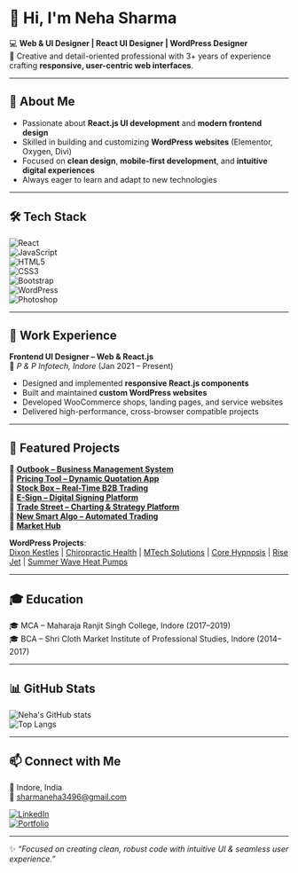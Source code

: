 # 👋 Hi, I'm Neha Sharma  

💻 **Web & UI Designer | React UI Designer | WordPress Designer**  
🎨 Creative and detail-oriented professional with 3+ years of experience crafting **responsive, user-centric web interfaces**.  

---

## 🚀 About Me  
- Passionate about **React.js UI development** and **modern frontend design**  
- Skilled in building and customizing **WordPress websites** (Elementor, Oxygen, Divi)  
- Focused on **clean design**, **mobile-first development**, and **intuitive digital experiences**  
- Always eager to learn and adapt to new technologies  

---

## 🛠 Tech Stack  

![React](https://img.shields.io/badge/React-20232A?style=for-the-badge&logo=react&logoColor=61DAFB)  
![JavaScript](https://img.shields.io/badge/JavaScript-F7DF1E?style=for-the-badge&logo=javascript&logoColor=000)  
![HTML5](https://img.shields.io/badge/HTML5-E34F26?style=for-the-badge&logo=html5&logoColor=fff)  
![CSS3](https://img.shields.io/badge/CSS3-1572B6?style=for-the-badge&logo=css3&logoColor=fff)  
![Bootstrap](https://img.shields.io/badge/Bootstrap-563D7C?style=for-the-badge&logo=bootstrap&logoColor=fff)  
![WordPress](https://img.shields.io/badge/WordPress-21759B?style=for-the-badge&logo=wordpress&logoColor=fff)  
![Photoshop](https://img.shields.io/badge/Photoshop-31A8FF?style=for-the-badge&logo=adobephotoshop&logoColor=fff)  

---

## 💼 Work Experience  
**Frontend UI Designer – Web & React.js**  
📍 *P & P Infotech, Indore* (Jan 2021 – Present)  
- Designed and implemented **responsive React.js components**  
- Built and maintained **custom WordPress websites**  
- Developed WooCommerce shops, landing pages, and service websites  
- Delivered high-performance, cross-browser compatible projects  

---

## 📂 Featured Projects  
🔹 **[Outbook – Business Management System](https://outbooks.magicweb.tk/#/login)**  
🔹 **[Pricing Tool – Dynamic Quotation App](https://price.magicweb.tk/)**  
🔹 **[Stock Box – Real-Time B2B Trading](https://stockbox.pnpuniverse.com/#/login)**  
🔹 **[E-Sign – Digital Signing Platform](https://esignaadhaar.com/#/login)**  
🔹 **[Trade Street – Charting & Strategy Platform](https://soptools.tradestreet.in/#/login)**  
🔹 **[New Smart Algo – Automated Trading](https://newpenal.pandpinfotech.com/#/login)**  
🔹 **[Market Hub](https://mhverse.in/)**  

**WordPress Projects**:  
[Dixon Kestles](https://www.dixonkestles.com.au/) | [Chiropractic Health](https://chiropractic-health.com.au/) | [MTech Solutions](https://mtechsolutions.com.au/) | [Core Hypnosis](https://www.corehypnosis.com.au/) | [Rise Jet](https://risejet.com.au/) | [Summer Wave Heat Pumps](https://summerwaveheatpumps.com.au/heat-pumps-australia/)  

---

## 🎓 Education  
🎓 MCA – Maharaja Ranjit Singh College, Indore (2017–2019)  
🎓 BCA – Shri Cloth Market Institute of Professional Studies, Indore (2014–2017)  

---

## 📊 GitHub Stats  

![Neha's GitHub stats](https://github-readme-stats.vercel.app/api?username=NehaSharma3496&show_icons=true&theme=radical)  
![Top Langs](https://github-readme-stats.vercel.app/api/top-langs/?username=NehaSharma3496&layout=compact&theme=radical)  

---

## 📫 Connect with Me  

📍 Indore, India  
📧 [sharmaneha3496@gmail.com](mailto:sharmaneha3496@gmail.com)  

[![LinkedIn]([https://img.shields.io/badge/LinkedIn-0A66C2?style=for-the-badge&logo=linkedin&logoColor=fff)](#](https://www.linkedin.com/in/neha-sharma-245065243/))  
[![Portfolio](https://img.shields.io/badge/Portfolio-000?style=for-the-badge&logo=firefox&logoColor=fff)](#)  

---

✨ *“Focused on creating clean, robust code with intuitive UI & seamless user experience.”*
